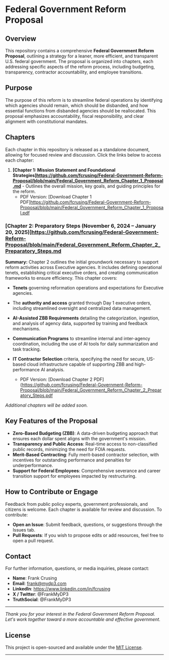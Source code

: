 # Federal Government Reform Proposal

## Overview
This repository contains a comprehensive **Federal Government Reform Proposal**, outlining a strategy for a leaner, more efficient, and transparent U.S. federal government. The proposal is organized into chapters, each addressing specific aspects of the reform process, including budgeting, transparency, contractor accountability, and employee transitions.

## Purpose
The purpose of this reform is to streamline federal operations by identifying which agencies should remain, which should be disbanded, and how essential functions from disbanded agencies should be reallocated. This proposal emphasizes accountability, fiscal responsibility, and clear alignment with constitutional mandates.

## Chapters
Each chapter in this repository is released as a standalone document, allowing for focused review and discussion. Click the links below to access each chapter:

1. **[Chapter 1: Mission Statement and Foundational Strategies]https://github.com/fcrusing/Federal-Government-Reform-Proposal/blob/main/Federal_Government_Reform_Chapter_1_Proposal.md** - Outlines the overall mission, key goals, and guiding principles for the reform.
   - PDF Version: [Download Chapter 1 PDF]https://github.com/fcrusing/Federal-Government-Reform-Proposal/blob/main/Federal_Government_Reform_Chapter_1_Proposal.pdf

### [Chapter 2: Preparatory Steps (November 6, 2024 – January 20, 2025)]https://github.com/fcrusing/Federal-Government-Reform-Proposal/blob/main/Federal_Government_Reform_Chapter_2_Preparatory_Steps.md
**Summary:** Chapter 2 outlines the initial groundwork necessary to support reform activities across Executive agencies. It includes defining operational tenets, establishing critical executive orders, and creating communication frameworks to ensure efficiency. This chapter covers:
- **Tenets** governing reformation operations and expectations for Executive agencies.
- The **authority and access** granted through Day 1 executive orders, including streamlined oversight and centralized data management.
- **AI-Assisted ZBB Requirements** detailing the categorization, ingestion, and analysis of agency data, supported by training and feedback mechanisms.
- **Communication Programs** to streamline internal and inter-agency coordination, including the use of AI tools for daily summarization and task tracking.
- **IT Contractor Selection** criteria, specifying the need for secure, US-based cloud infrastructure capable of supporting ZBB and high-performance AI analysis.

   - PDF Version: [Download Chapter 2 PDF](https://github.com/fcrusing/Federal-Government-Reform-Proposal/blob/main/Federal_Government_Reform_Chapter_2_Preparatory_Steps.pdf

*Additional chapters will be added soon.*

## Key Features of the Proposal
- **Zero-Based Budgeting (ZBB)**: A data-driven budgeting approach that ensures each dollar spent aligns with the government's mission.
- **Transparency and Public Access**: Real-time access to non-classified public records, minimizing the need for FOIA requests.
- **Merit-Based Contracting**: Fully merit-based contractor selection, with incentives for outstanding performance and penalties for underperformance.
- **Support for Federal Employees**: Comprehensive severance and career transition support for employees impacted by restructuring.

## How to Contribute or Engage
Feedback from public policy experts, government professionals, and citizens is welcome. Each chapter is available for review and discussion. To contribute:
- **Open an Issue**: Submit feedback, questions, or suggestions through the Issues tab.
- **Pull Requests**: If you wish to propose edits or add resources, feel free to open a pull request.

## Contact
For further information, questions, or media inquiries, please contact:

- **Name**: Frank Crusing
- **Email**: frank@mydp3.com
- **LinkedIn**: https://www.linkedin.com/in/fcrusing
- **X / Twitter**: @FrankMyDP3
- **TruthSocial**: @FrankMyDP3
---

*Thank you for your interest in the Federal Government Reform Proposal. Let's work together toward a more accountable and effective government.*

## License

This project is open-sourced and available under the [MIT License](./LICENSE).

---
